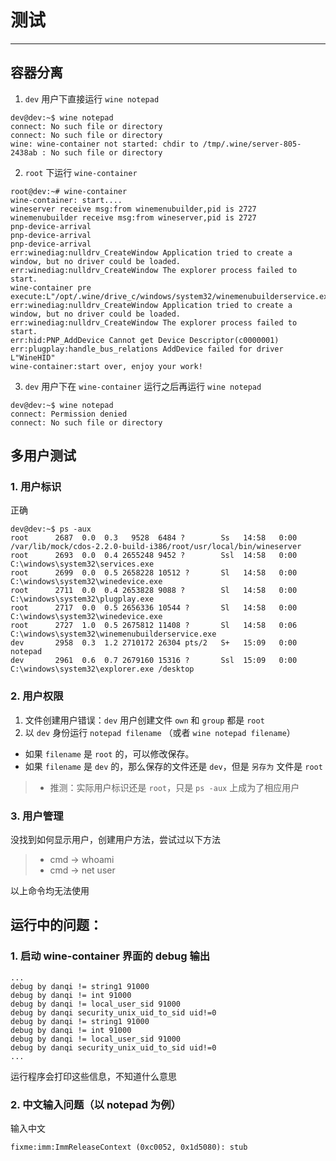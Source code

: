 # 测试

---

## 容器分离

1. `dev` 用户下直接运行 `wine notepad`

  ```
dev@dev:~$ wine notepad
connect: No such file or directory
connect: No such file or directory
wine: wine-container not started: chdir to /tmp/.wine/server-805-2438ab : No such file or directory
  ```

2. `root` 下运行 `wine-container`

  ```
root@dev:~# wine-container 
wine-container: start....
wineserver receive msg:from winemenubuilder,pid is 2727
winemenubuilder receive msg:from wineserver,pid is 2727
pnp-device-arrival
pnp-device-arrival
pnp-device-arrival
err:winediag:nulldrv_CreateWindow Application tried to create a window, but no driver could be loaded.
err:winediag:nulldrv_CreateWindow The explorer process failed to start.
wine-container pre execute:L"/opt/.wine/drive_c/windows/system32/winemenubuilderservice.exe"
err:winediag:nulldrv_CreateWindow Application tried to create a window, but no driver could be loaded.
err:winediag:nulldrv_CreateWindow The explorer process failed to start.
err:hid:PNP_AddDevice Cannot get Device Descriptor(c0000001)
err:plugplay:handle_bus_relations AddDevice failed for driver L"WineHID"
wine-container:start over, enjoy your work!
  ```

3. `dev` 用户下在 `wine-container` 运行之后再运行 `wine notepad`

  ```
dev@dev:~$ wine notepad
connect: Permission denied
connect: No such file or directory
  ```

## 多用户测试

### 1. 用户标识

正确

```
dev@dev:~$ ps -aux
root      2687  0.0  0.3   9528  6484 ?        Ss   14:58   0:00 /var/lib/mock/cdos-2.2.0-build-i386/root/usr/local/bin/wineserver
root      2693  0.0  0.4 2655248 9452 ?        Ssl  14:58   0:00 C:\windows\system32\services.exe
root      2699  0.0  0.5 2658228 10512 ?       Sl   14:58   0:00 C:\windows\system32\winedevice.exe
root      2711  0.0  0.4 2653828 9088 ?        Sl   14:58   0:00 C:\windows\system32\plugplay.exe
root      2717  0.0  0.5 2656336 10544 ?       Sl   14:58   0:00 C:\windows\system32\winedevice.exe
root      2727  1.0  0.5 2675812 11408 ?       Sl   14:58   0:06 C:\windows\system32\winemenubuilderservice.exe
dev       2958  0.3  1.2 2710172 26304 pts/2   S+   15:09   0:00 notepad
dev       2961  0.6  0.7 2679160 15316 ?       Ssl  15:09   0:00 C:\windows\system32\explorer.exe /desktop

```

### 2. 用户权限

1. 文件创建用户错误：`dev` 用户创建文件 `own` 和 `group` 都是 `root`
2. 以 `dev` 身份运行 `notepad filename` （或者 `wine notepad filename`）
  - 如果 `filename` 是 `root` 的，可以修改保存。
  - 如果 `filename` 是 `dev` 的，那么保存的文件还是 `dev`，但是 `另存为` 文件是 `root`

> * 推测：实际用户标识还是 `root`，只是 `ps -aux` 上成为了相应用户

### 3. 用户管理

没找到如何显示用户，创建用户方法，尝试过以下方法

> * cmd -> whoami
> * cmd -> net user

以上命令均无法使用

## 运行中的问题：

### 1. 启动 wine-container 界面的 debug 输出

```
...
debug by danqi != string1 91000
debug by danqi != int 91000
debug by danqi != local_user_sid 91000
debug by danqi security_unix_uid_to_sid uid!=0
debug by danqi != string1 91000
debug by danqi != int 91000
debug by danqi != local_user_sid 91000
debug by danqi security_unix_uid_to_sid uid!=0
...
```

运行程序会打印这些信息，不知道什么意思

### 2. 中文输入问题（以 notepad 为例）

输入中文

```
fixme:imm:ImmReleaseContext (0xc0052, 0x1d5080): stub
```

